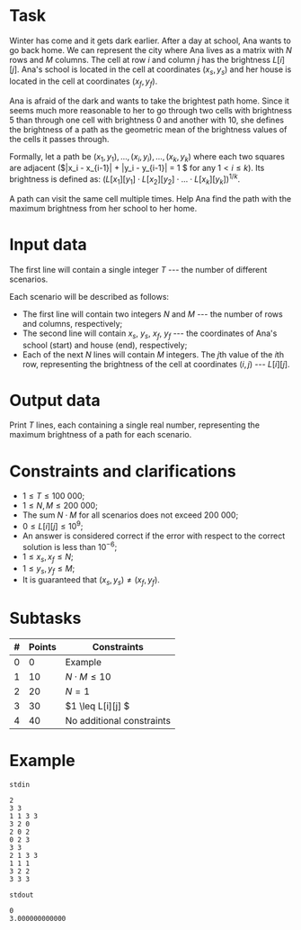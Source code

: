 # Task

Winter has come and it gets dark earlier. After a day at school, Ana wants to go back home. We can represent the city where Ana lives as a matrix with $N$ rows and $M$ columns. The cell at row $i$ and column $j$ has the brightness $L[i][j]$. Ana's school is located in the cell at coordinates $(x_s, y_s)$ and her house is located in the cell at coordinates $(x_f, y_f)$.

Ana is afraid of the dark and wants to take the brightest path home. Since it seems much more reasonable to her to go through two cells with brightness $5$ than through one cell with brightness $0$ and another with $10$, she defines the brightness of a path as the geometric mean of the brightness values of the cells it passes through.

Formally, let a path be $(x_1, y_1), \ldots, (x_i, y_i), \ldots, (x_k, y_k)$ where each two squares are adjacent ($|x_i - x_{i-1}| + |y_i - y_{i-1}| = 1 $ for any $1 < i \leq k$). Its brightness is defined as: $(L[x_1][y_1] \cdot L[x_2][y_2] \cdot \ldots \cdot L[x_k][y_k])^{1 / k}$.

A path can visit the same cell multiple times. Help Ana find the path with the maximum brightness from her school to her home.

# Input data

The first line will contain a single integer $T$ --- the number of different scenarios.

Each scenario will be described as follows:

* The first line will contain two integers $N$ and $M$ --- the number of rows and columns, respectively;
* The second line will contain $x_s$, $y_s$, $x_f$, $y_f$ --- the coordinates of Ana's school (start) and house (end), respectively;
* Each of the next $N$ lines will contain $M$ integers. The $j$th value of the $i$th row, representing the brightness of the cell at coordinates $(i, j)$ --- $L[i][j]$.

# Output data

Print $T$ lines, each containing a single real number, representing the maximum brightness of a path for each scenario.

# Constraints and clarifications

* $1 \leq T \leq 100\ 000$;
* $1 \leq N, M \leq 200\ 000$;
* The sum $N \cdot M$ for all scenarios does not exceed $200\ 000$;
* $0 \leq L[i][j] \leq 10^9$;
* An answer is considered correct if the error with respect to the correct solution is less than $10^{-6}$;
* $1 \leq x_s, x_f \leq N$;
* $1 \leq y_s, y_f \leq M$;
* It is guaranteed that $(x_s, y_s) \neq (x_f, y_f)$.

# Subtasks

|#|Points|Constraints|
|-|-|--------|
|0|0|Example|
|1|10|$N \cdot M \leq 10$|
|2|20|$N = 1$|
|3|30|$1 \leq L[i][j] $|
|4|40|No additional constraints|

# Example

`stdin`
```
2
3 3
1 1 3 3
3 2 0
2 0 2
0 2 3
3 3
2 1 3 3
1 1 1
3 2 2
3 3 3
```

`stdout`
```
0
3.000000000000
```